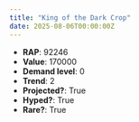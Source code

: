 ```yaml
---
title: "King of the Dark Crop"
date: 2025-08-06T00:00:00Z
---
```

- **RAP**: 92246
- **Value**: 170000
- **Demand level**: 0
- **Trend**: 2
- **Projected?**: True
- **Hyped?**: True
- **Rare?**: True

